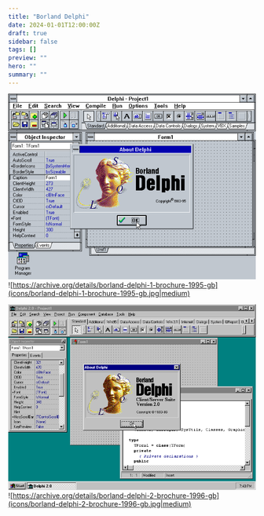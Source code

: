 ```yaml
---
title: "Borland Delphi"
date: 2024-01-01T12:00:00Z
draft: true
sidebar: false
tags: []
preview: ""
hero: ""
summary: ""
---
```


![The 'About' dialog of Borland Delphi 1](about-delphi.png)
![https://archive.org/details/borland-delphi-1-brochure-1995-gb](icons/borland-delphi-1-brochure-1995-gb.jpg|medium)

![The 'About' dialog of Borland Delphi Client/Server Suite Version 2.0](about-delphi-2.png)
![https://archive.org/details/borland-delphi-2-brochure-1996-gb](icons/borland-delphi-2-brochure-1996-gb.jpg|medium)
